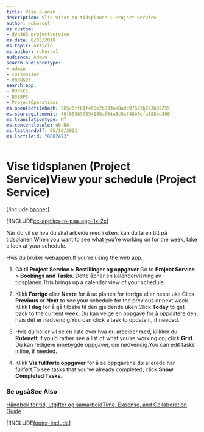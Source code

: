 ```yaml
---
title: Vise planen
description: Slik viser du tidsplanen i Project Service
author: ruhercul
ms.custom:
- dyn365-projectservice
ms.date: 8/03/2018
ms.topic: article
ms.author: ruhercul
audience: Admin
search.audienceType:
- admin
- customizer
- enduser
search.app:
- D365CE
- D365PS
- ProjectOperations
ms.openlocfilehash: 265c6ffb1f466e2b833ae8ad397623b273b02255
ms.sourcegitcommit: 40f68387f594180af64a5e5c748b6efa188bd300
ms.translationtype: HT
ms.contentlocale: nb-NO
ms.lasthandoff: 05/10/2021
ms.locfileid: "6002473"
---
```

# <a name="view-your-schedule-project-service"></a><span data-ttu-id="5f41f-103">Vise tidsplanen (Project Service)</span><span class="sxs-lookup"><span data-stu-id="5f41f-103">View your schedule (Project Service)</span></span>

[!include [banner](../includes/psa-now-project-operations.md)]

[!INCLUDE[cc-applies-to-psa-app-1x-2x](../includes/cc-applies-to-psa-app-1x-2x.md)]

<span data-ttu-id="5f41f-104">Når du vil se hva du skal arbeide med i uken, kan du ta en titt på tidsplanen.</span><span class="sxs-lookup"><span data-stu-id="5f41f-104">When you want to see what you’re working on for the week, take a look at your schedule.</span></span>  
  
 <span data-ttu-id="5f41f-105">Hvis du bruker webappen:</span><span class="sxs-lookup"><span data-stu-id="5f41f-105">If you’re using the web app:</span></span>  
  
1.  <span data-ttu-id="5f41f-106">Gå til **Project Service > Bestillinger og oppgaver**.</span><span class="sxs-lookup"><span data-stu-id="5f41f-106">Go to **Project Service > Bookings and Tasks**.</span></span> <span data-ttu-id="5f41f-107">Dette åpner en kalendervisning av tidsplanen.</span><span class="sxs-lookup"><span data-stu-id="5f41f-107">This brings up a calendar view of your schedule.</span></span>  
  
2.  <span data-ttu-id="5f41f-108">Klikk **Forrige** eller **Neste** for å se planen for forrige eller neste uke.</span><span class="sxs-lookup"><span data-stu-id="5f41f-108">Click **Previous** or **Next** to see your schedule for the previous or next week.</span></span> <span data-ttu-id="5f41f-109">Klikk **I dag** for å gå tilbake til den gjeldende uken.</span><span class="sxs-lookup"><span data-stu-id="5f41f-109">Click **Today** to get back to the current week.</span></span> <span data-ttu-id="5f41f-110">Du kan velge en oppgave for å oppdatere den, hvis det er nødvendig.</span><span class="sxs-lookup"><span data-stu-id="5f41f-110">You can click a task to update it, if needed.</span></span>  
  
3.  <span data-ttu-id="5f41f-111">Hvis du heller vil se en liste over hva du arbeider med, klikker du **Rutenett**.</span><span class="sxs-lookup"><span data-stu-id="5f41f-111">If you’d rather see a list of what you’re working on, click **Grid**.</span></span> <span data-ttu-id="5f41f-112">Du kan redigere innebygde oppgaver, om nødvendig.</span><span class="sxs-lookup"><span data-stu-id="5f41f-112">You can edit tasks inline, if needed.</span></span>  
  
4.  <span data-ttu-id="5f41f-113">Klikk **Vis fullførte oppgaver** for å se oppgavene du allerede har fullført.</span><span class="sxs-lookup"><span data-stu-id="5f41f-113">To see tasks that you’ve already completed, click **Show Completed Tasks**.</span></span>  
  
### <a name="see-also"></a><span data-ttu-id="5f41f-114">Se også</span><span class="sxs-lookup"><span data-stu-id="5f41f-114">See Also</span></span>  
 [<span data-ttu-id="5f41f-115">Håndbok for tid, utgifter og samarbeid</span><span class="sxs-lookup"><span data-stu-id="5f41f-115">Time, Expense, and Collaboration Guide</span></span>](../psa/time-expense-collaboration-guide.md)


[!INCLUDE[footer-include](../includes/footer-banner.md)]